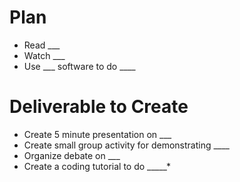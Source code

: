 
# Plan

* Read ___
* Watch ___
* Use ___ software to do ____

# Deliverable to Create
* Create 5 minute presentation on ___
* Create small group activity for demonstrating ____
* Organize debate on ___
* Create a coding tutorial to do _____*

